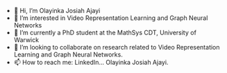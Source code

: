 - 👋 Hi, I’m Olayinka Josiah Ajayi
- 👀 I’m interested in Video Representation Learning and Graph Neural Networks
- 🌱 I’m currently a PhD student at the MathSys CDT, University of Warwick
- 💞️ I’m looking to collaborate on research related to Video Representation Learning and Graph Neural Networks.
- 📫 How to reach me: LinkedIn... Olayinka Josiah Ajayi.

<!---
olayinkaajayi/olayinkaajayi is a ✨ special ✨ repository because its `README.md` (this file) appears on your GitHub profile.
You can click the Preview link to take a look at your changes.
--->
